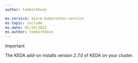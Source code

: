 ```yaml
---
author: tomkerkhove

ms.service: azure-kubernetes-service
ms.topic: include
ms.date: 05/24/2022
ms.author: tomkerkhove
---
```


> [!IMPORTANT]
> The KEDA add-on installs version *2.7.0* of KEDA on your cluster.